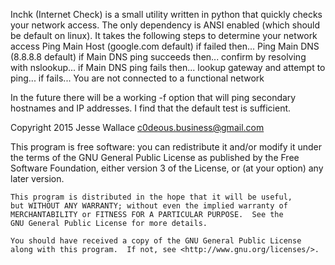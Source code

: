 Inchk (Internet Check) is a small utility written in python that quickly checks your network access.  The only dependency is ANSI enabled (which should be default on linux).
It takes the following steps to determine your network access
Ping Main Host (google.com default) 
if failed then...
Ping Main DNS (8.8.8.8 default)
if Main DNS ping succeeds then...
confirm by resolving with nslookup...
if Main DNS ping fails then...
lookup gateway and attempt to ping...
if fails...
You are not connected to a functional network

In the future there will be a working -f option that will ping secondary hostnames and IP addresses.  I find that the default test is sufficient.

Copyright 2015 Jesse Wallace
c0deous.business@gmail.com

This program is free software: you can redistribute it and/or modify
    it under the terms of the GNU General Public License as published by
    the Free Software Foundation, either version 3 of the License, or
    (at your option) any later version.

    This program is distributed in the hope that it will be useful,
    but WITHOUT ANY WARRANTY; without even the implied warranty of
    MERCHANTABILITY or FITNESS FOR A PARTICULAR PURPOSE.  See the
    GNU General Public License for more details.

    You should have received a copy of the GNU General Public License
    along with this program.  If not, see <http://www.gnu.org/licenses/>.

 
